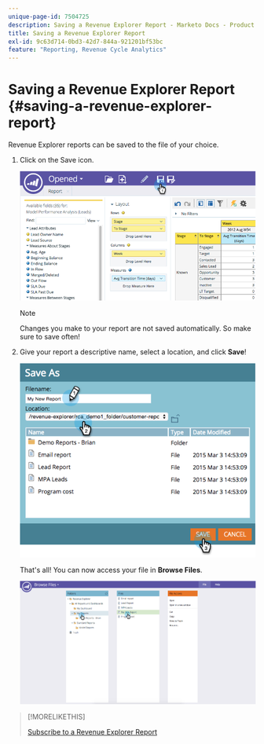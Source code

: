 ```yaml
---
unique-page-id: 7504725
description: Saving a Revenue Explorer Report - Marketo Docs - Product Documentation
title: Saving a Revenue Explorer Report
exl-id: 9c63d714-0bd3-42d7-844a-921201bf53bc
feature: "Reporting, Revenue Cycle Analytics"
---
```

# Saving a Revenue Explorer Report {#saving-a-revenue-explorer-report}

Revenue Explorer reports can be saved to the file of your choice.

1. Click on the Save icon.

   ![](assets/image2015-3-25-17-3a8-3a49.png)

   >[!NOTE]
   >
   >Changes you make to your report are not saved automatically. So make sure to save often!

1. Give your report a descriptive name, select a location, and click **Save**!

   ![](assets/image2015-3-26-13-3a30-3a33.png)

   That's all! You can now access your file in **Browse Files**.

   ![](assets/image2015-3-27-11-3a32-3a51.png)

>[!MORELIKETHIS]
>
>[Subscribe to a Revenue Explorer Report](/help/marketo/product-docs/reporting/revenue-cycle-analytics/revenue-explorer/subscribe-to-a-revenue-explorer-report.md)
